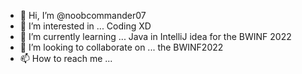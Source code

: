 - 👋 Hi, I’m @noobcommander07
- 👀 I’m interested in ... Coding XD
- 🌱 I’m currently learning ... Java in IntelliJ idea for the BWINF 2022 
- 💞️ I’m looking to collaborate on ... the BWINF2022
- 📫 How to reach me ...

<!---
noobcommander07/noobcommander07 is a ✨ special ✨ repository because its `README.md` (this file) appears on your GitHub profile.
You can click the Preview link to take a look at your changes.
--->
